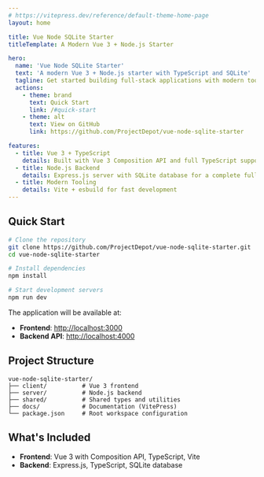 ```yaml
---
# https://vitepress.dev/reference/default-theme-home-page
layout: home

title: Vue Node SQLite Starter
titleTemplate: A Modern Vue 3 + Node.js Starter

hero:
  name: 'Vue Node SQLite Starter'
  text: 'A modern Vue 3 + Node.js starter with TypeScript and SQLite'
  tagline: Get started building full-stack applications with modern tooling
  actions:
    - theme: brand
      text: Quick Start
      link: /#quick-start
    - theme: alt
      text: View on GitHub
      link: https://github.com/ProjectDepot/vue-node-sqlite-starter

features:
  - title: Vue 3 + TypeScript
    details: Built with Vue 3 Composition API and full TypeScript support for type safety
  - title: Node.js Backend
    details: Express.js server with SQLite database for a complete full-stack solution
  - title: Modern Tooling
    details: Vite + esbuild for fast development
---
```


## Quick Start

```bash
# Clone the repository
git clone https://github.com/ProjectDepot/vue-node-sqlite-starter.git
cd vue-node-sqlite-starter

# Install dependencies
npm install

# Start development servers
npm run dev
```

The application will be available at:

- **Frontend**: <http://localhost:3000>
- **Backend API**: <http://localhost:4000>

## Project Structure

```text
vue-node-sqlite-starter/
├── client/          # Vue 3 frontend
├── server/          # Node.js backend
├── shared/          # Shared types and utilities
├── docs/            # Documentation (VitePress)
└── package.json     # Root workspace configuration
```

## What's Included

- **Frontend**: Vue 3 with Composition API, TypeScript, Vite
- **Backend**: Express.js, TypeScript, SQLite database
